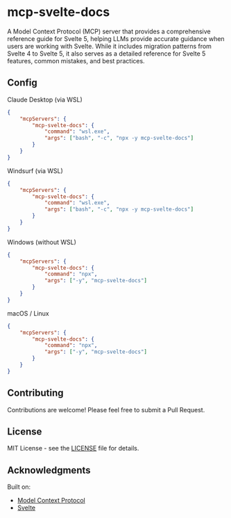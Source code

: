# mcp-svelte-docs

A Model Context Protocol (MCP) server that provides a comprehensive
reference guide for Svelte 5, helping LLMs provide accurate guidance
when users are working with Svelte. While it includes migration
patterns from Svelte 4 to Svelte 5, it also serves as a detailed
reference for Svelte 5 features, common mistakes, and best practices.

## Config

Claude Desktop (via WSL)

```json
{
	"mcpServers": {
		"mcp-svelte-docs": {
			"command": "wsl.exe",
			"args": ["bash", "-c", "npx -y mcp-svelte-docs"]
		}
	}
}
```

Windsurf (via WSL)

```json
{
	"mcpServers": {
		"mcp-svelte-docs": {
			"command": "wsl.exe",
			"args": ["bash", "-c", "npx -y mcp-svelte-docs"]
		}
	}
}
```

Windows (without WSL)

```json
{
	"mcpServers": {
		"mcp-svelte-docs": {
			"command": "npx",
			"args": ["-y", "mcp-svelte-docs"]
		}
	}
}
```

macOS / Linux

```json
{
	"mcpServers": {
		"mcp-svelte-docs": {
			"command": "npx",
			"args": ["-y", "mcp-svelte-docs"]
		}
	}
}
```

## Contributing

Contributions are welcome! Please feel free to submit a Pull Request.

## License

MIT License - see the [LICENSE](LICENSE) file for details.

## Acknowledgments

Built on:

- [Model Context Protocol](https://github.com/modelcontextprotocol)
- [Svelte](https://svelte.dev)
